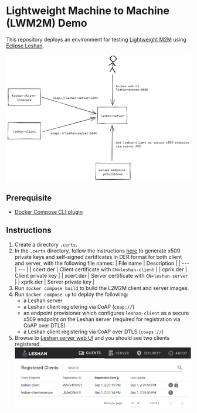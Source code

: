 # Lightweight Machine to Machine (LWM2M) Demo

This repository deploys an environment for testing [Lightweight M2M](https://omaspecworks.org/what-is-oma-specworks/iot/lightweight-m2m-lwm2m/) using [Eclipse Leshan](https://github.com/eclipse/leshan).

![deployment](./docs/img/lwm2m-demo.excalidraw.png)

## Prerequisite

- [Docker Compose CLI plugin](https://docs.docker.com/compose/install/compose-plugin/)

## Instructions

1. Create a directory `.certs`.
1. In the `.certs` directory, follow the instructions [here](https://github.com/eclipse/leshan/wiki/Credential-files-format#using-openssl-to-create-self-signed-certificat) to generate x509 private keys and self-signed certificates in DER format for both client and server, with the following file names:
    | File name | Description |
    | --- | --- |
    | ccert.der | Client certificate with `CN=leshan-client` |
    | cprik.der | Client private key |
    | xcert.der | Server certificate with `CN=leshan-server` |
    | xprik.der | Server private key |
1. Run `docker compose build` to build the L2M2M client and server images.
1. Run `docker compose up` to deploy the following:
    - a Leshan server
    - a Leshan client registering via CoAP (`coap://`)
    - an endpoint provisioner which configures `leshan-client` as a secure x509 endpoint on the Leshan server (required for registration via CoAP over DTLS)
    - a Leshan client registering via CoAP over DTLS (`coaps://`)
1. Browse to [Leshan server web UI](http://localhost:8080) and you should see two clients registered.
    ![web-ui](./docs/img/leshan-web.png)